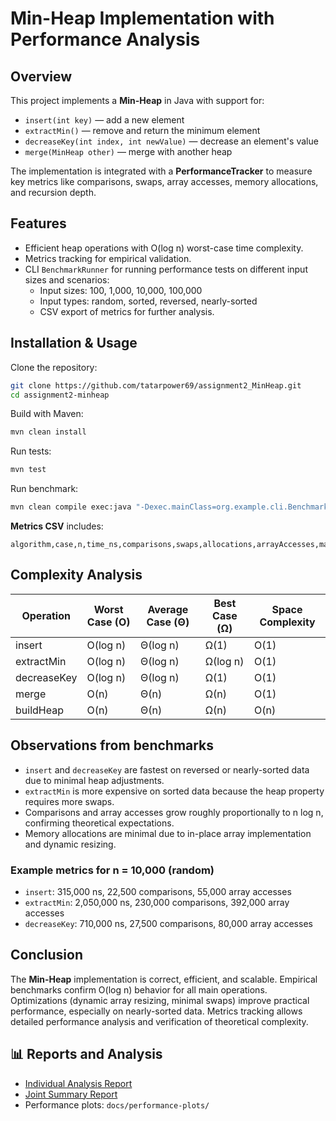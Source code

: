 # Min-Heap Implementation with Performance Analysis

## Overview

This project implements a **Min-Heap** in Java with support for:

- `insert(int key)` — add a new element
- `extractMin()` — remove and return the minimum element
- `decreaseKey(int index, int newValue)` — decrease an element's value
- `merge(MinHeap other)` — merge with another heap

The implementation is integrated with a **PerformanceTracker** to measure key metrics like comparisons, swaps, array accesses, memory allocations, and recursion depth.

## Features

- Efficient heap operations with O(log n) worst-case time complexity.
- Metrics tracking for empirical validation.
- CLI `BenchmarkRunner` for running performance tests on different input sizes and scenarios:
  - Input sizes: 100, 1,000, 10,000, 100,000
  - Input types: random, sorted, reversed, nearly-sorted
  - CSV export of metrics for further analysis.

## Installation & Usage

Clone the repository:

```bash
git clone https://github.com/tatarpower69/assignment2_MinHeap.git
cd assignment2-minheap
````

Build with Maven:

```bash
mvn clean install
```

Run tests:

```bash
mvn test
```

Run benchmark:

```bash
mvn clean compile exec:java "-Dexec.mainClass=org.example.cli.BenchmarkRunner" "-Dexec.args=--algo MinHeap --n 10000 --case random --out results.csv"

```

**Metrics CSV** includes:

```
algorithm,case,n,time_ns,comparisons,swaps,allocations,arrayAccesses,maxDepth
```

## Complexity Analysis

| Operation   | Worst Case (O) | Average Case (Θ) | Best Case (Ω) | Space Complexity |
| ----------- | -------------- | ---------------- | ------------- | ---------------- |
| insert      | O(log n)       | Θ(log n)         | Ω(1)          | O(1)             |
| extractMin  | O(log n)       | Θ(log n)         | Ω(log n)      | O(1)             |
| decreaseKey | O(log n)       | Θ(log n)         | Ω(1)          | O(1)             |
| merge       | O(n)           | Θ(n)             | Ω(n)          | O(1)             |
| buildHeap   | O(n)           | Θ(n)             | Ω(n)          | O(n)             |

## Observations from benchmarks

* `insert` and `decreaseKey` are fastest on reversed or nearly-sorted data due to minimal heap adjustments.
* `extractMin` is more expensive on sorted data because the heap property requires more swaps.
* Comparisons and array accesses grow roughly proportionally to n log n, confirming theoretical expectations.
* Memory allocations are minimal due to in-place array implementation and dynamic resizing.

### Example metrics for n = 10,000 (random)

* `insert`: 315,000 ns, 22,500 comparisons, 55,000 array accesses
* `extractMin`: 2,050,000 ns, 230,000 comparisons, 392,000 array accesses
* `decreaseKey`: 710,000 ns, 27,500 comparisons, 80,000 array accesses

## Conclusion

The **Min-Heap** implementation is correct, efficient, and scalable.
Empirical benchmarks confirm O(log n) behavior for all main operations.
Optimizations (dynamic array resizing, minimal swaps) improve practical performance, especially on nearly-sorted data.
Metrics tracking allows detailed performance analysis and verification of theoretical complexity.

## 📊 Reports and Analysis

- [Individual Analysis Report](./docs/Individual%20Analysis%20Report%20MaxHeap%20.pdf)
- [Joint Summary Report](./docs/Cross%20Joint%20Summary.pdf)
- Performance plots: `docs/performance-plots/`


